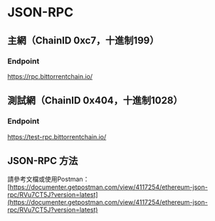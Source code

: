 # JSON-RPC

## 主網（ChainID 0xc7，十進制199）

### Endpoint

https://rpc.bittorrentchain.io/

## 測試網（ChainID 0x404，十進制1028）

### Endpoint

https://test-rpc.bittorrentchain.io/

## JSON-RPC 方法

請參考文檔或使用Postman：[https://documenter.getpostman.com/view/4117254/ethereum-json-rpc/RVu7CT5J?version=latest](https://documenter.getpostman.com/view/4117254/ethereum-json-rpc/RVu7CT5J?version=latest)
